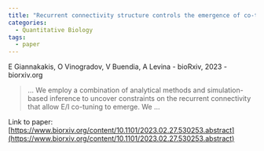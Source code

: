 ```yaml
---
title: "Recurrent connectivity structure controls the emergence of co-tuned excitation and inhibition"
categories:
  - Quantitative Biology
tags:
  - paper
---
```

E Giannakakis, O Vinogradov, V Buendia, A Levina - bioRxiv, 2023 - biorxiv.org

>… We employ a combination of analytical methods and simulation-based inference to uncover constraints on the recurrent connectivity that allow E/I co-tuning to emerge. We …

Link to paper: [https://www.biorxiv.org/content/10.1101/2023.02.27.530253.abstract](https://www.biorxiv.org/content/10.1101/2023.02.27.530253.abstract)
